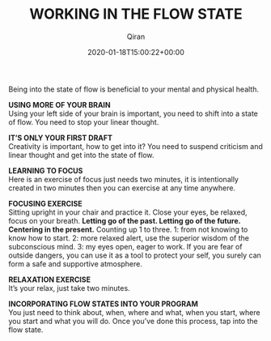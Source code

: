 ﻿---
title: WORKING IN THE FLOW STATE
author: Qiran
type: post
date: 2020-01-18T15:00:22+00:00
aliases: ["/working-in-the-flow-state/"]
tags:
  - The Now Habit

---
Being into the state of flow is beneficial to your mental and physical health.

**USING MORE OF YOUR BRAIN**  
Using your left side of your brain is important, you need to shift into a state of flow. You need to stop your linear thought.

**IT’S ONLY YOUR FIRST DRAFT**  
Creativity is important, how to get into it? You need to suspend criticism and linear thought and get into the state of flow.

**LEARNING TO FOCUS**  
Here is an exercise of focus just needs two minutes, it is intentionally created in two minutes then you can exercise at any time anywhere.

**FOCUSING EXERCISE**  
Sitting upright in your chair and practice it. Close your eyes, be relaxed, focus on your breath.&nbsp;**Letting go of the past. Letting go of the future. Centering in the present.**&nbsp;Counting up 1 to three. 1: from not knowing to know how to start. 2: more relaxed alert, use the superior wisdom of the subconscious mind. 3: my eyes open, eager to work. If you are fear of outside dangers, you can use it as a tool to protect your self, you surely can form a safe and supportive atmosphere.

**RELAXATION EXERCISE**  
It’s your relax, just take two minutes.

**INCORPORATING FLOW STATES INTO YOUR PROGRAM**  
You just need to think about, when, where and what, when you start, where you start and what you will do. Once you&#8217;ve done this process, tap into the flow state.
